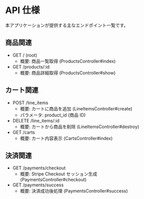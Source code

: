 # API 仕様

本アプリケーションが提供する主なエンドポイント一覧です。

## 商品関連
- GET / (root)
  - 概要: 商品一覧取得 (ProductsController#index)
- GET /products/:id
  - 概要: 商品詳細取得 (ProductsController#show)

## カート関連
- POST /line_items
  - 概要: カートに商品を追加 (LineItemsController#create)
  - パラメータ: product_id (商品 ID)
- DELETE /line_items/:id
  - 概要: カートから商品を削除 (LineItemsController#destroy)
- GET /carts
  - 概要: カート内容表示 (CartsController#index)

## 決済関連
- GET /payments/checkout
  - 概要: Stripe Checkout セッション生成 (PaymentsController#checkout)
- GET /payments/success
  - 概要: 決済成功後処理 (PaymentsController#success)